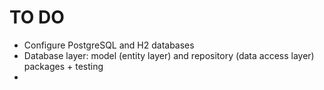 # TO DO
- Configure PostgreSQL and H2 databases
- Database layer: model (entity layer) and repository (data access layer) packages + testing
- 